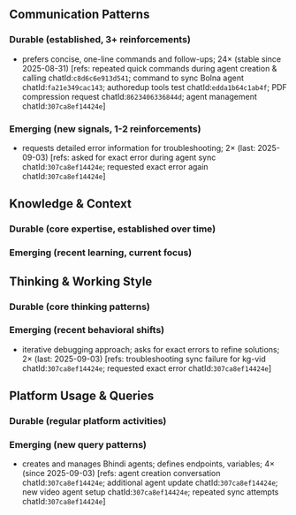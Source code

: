 ## Communication Patterns
### Durable (established, 3+ reinforcements)
- prefers concise, one-line commands and follow-ups; 24× (stable since 2025-08-31) [refs: repeated quick commands during agent creation & calling chatId:`c8d6c6e913d541`; command to sync Bolna agent chatId:`fa21e349cac143`; authoredup tools test chatId:`edda1b64c1ab4f`; PDF compression request chatId:`8623406336844d`; agent management chatId:`307ca8ef14424e`]

### Emerging (new signals, 1-2 reinforcements)
- requests detailed error information for troubleshooting; 2× (last: 2025-09-03) [refs: asked for exact error during agent sync chatId:`307ca8ef14424e`; requested exact error again chatId:`307ca8ef14424e`]

## Knowledge & Context
### Durable (core expertise, established over time)

### Emerging (recent learning, current focus)

## Thinking & Working Style
### Durable (core thinking patterns)

### Emerging (recent behavioral shifts)
- iterative debugging approach; asks for exact errors to refine solutions; 2× (last: 2025-09-03) [refs: troubleshooting sync failure for kg-vid chatId:`307ca8ef14424e`; requested exact error chatId:`307ca8ef14424e`]

## Platform Usage & Queries
### Durable (regular platform activities)

### Emerging (new query patterns)
- creates and manages Bhindi agents; defines endpoints, variables; 4× (since 2025-09-03) [refs: agent creation conversation chatId:`307ca8ef14424e`; additional agent update chatId:`307ca8ef14424e`; new video agent setup chatId:`307ca8ef14424e`; repeated sync attempts chatId:`307ca8ef14424e`]